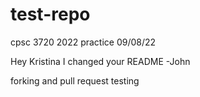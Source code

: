 # test-repo
cpsc 3720 2022 practice 
09/08/22


Hey Kristina I changed your README -John

forking and pull request testing
